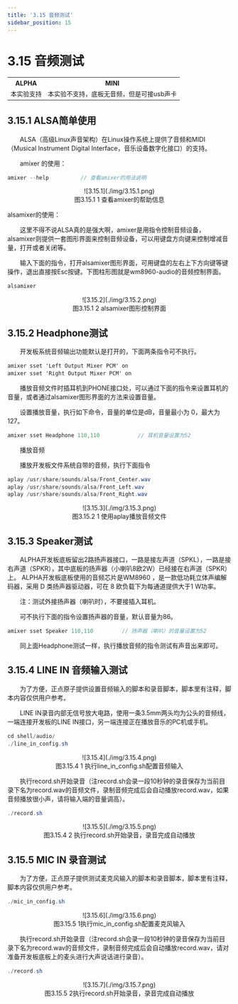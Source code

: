 ```yaml
---
title: '3.15 音频测试'
sidebar_position: 15
---
```


# 3.15 音频测试

<div class="center-table-div">
<table class="center-table">
  <tr>
    <th>ALPHA</th>
    <th>MINI</th>
  </tr>
  <tr>
    <td>本实验支持</td>
    <td>本实验不支持，底板无音频，但是可接usb声卡</td>
  </tr>
</table>
</div>

## 3.15.1 ALSA简单使用

&emsp;&emsp;ALSA（高级Linux声音架构）在Linux操作系统上提供了音频和MIDI（Musical Instrument Digital Interface，音乐设备数字化接口）的支持。

&emsp;&emsp;amixer 的使用：

```c#
amixer --help          // 查看amixer的用法说明
```

<center>
![3.15.1](./img/3.15.1.png)<br />
图3.15.1 1 查看amixer的帮助信息
</center>

alsamixer的使用：

&emsp;&emsp;这里不得不说ALSA真的是强大啊，amixer是用指令控制音频设备，alsamixer则提供一套图形界面来控制音频设备，可以用键盘方向键来控制增减音量，打开或者关闭等。

&emsp;&emsp;输入下面的指令，打开alsamixer图形界面，可用键盘的左右上下方向键等键操作，退出直接按Esc按键。下图柱形图就是wm8960-audio的音频控制界面。
```c#
alsamixer
```

<center>
![3.15.2](./img/3.15.2.png)<br />
图3.15.1 2 alsamixer图形控制界面
</center>

## 3.15.2 Headphone测试

&emsp;&emsp;开发板系统音频输出功能默认是打开的，下面两条指令可不执行。

```c#
amixer sset 'Left Output Mixer PCM' on
amixer sset 'Right Output Mixer PCM' on
```

&emsp;&emsp;播放音频文件时插耳机到PHONE接口处，可以通过下面的指令来设置耳机的音量，或者通过alsamixer图形界面的方法来设置音量。

&emsp;&emsp;设置播放音量，执行如下命令，音量的单位是dB，音量最小为 0，最大为127。

```c#
amixer sset Headphone 110,110            // 耳机音量设置为52
```

&emsp;&emsp;播放音频

&emsp;&emsp;播放开发板文件系统自带的音频，执行下面指令

```c#
aplay /usr/share/sounds/alsa/Front_Center.wav
aplay /usr/share/sounds/alsa/Front_Left.wav
aplay /usr/share/sounds/alsa/Front_Right.wav
```

<center>
![3.15.3](./img/3.15.3.png)<br />
图3.15.2 1 使用aplay播放音频文件
</center>

## 3.15.3 Speaker测试

&emsp;&emsp;ALPHA开发板底板留出2路扬声器接口，一路是接左声道（SPKL），一路是接右声道（SPKR），其中底板的扬声器（小喇叭8欧2W）已经接在右声道（SPKR）上。
ALPHA开发板底板使用的音频芯片是WM8960 ，是一款低功耗立体声编解码器，采用 D 类扬声器驱动器，可在 8 欧负载下为每通道提供大于1 W功率。

&emsp;&emsp;注：测试外接扬声器（喇叭时），不要接插入耳机。

&emsp;&emsp;可不执行下面的指令设置扬声器的音量，默认音量为86。

```c#
amixer sset Speaker 110,110         // 扬声器（喇叭）的音量设置为52
```

&emsp;&emsp;同上面Headphone测试一样，执行播放音频的指令测试有声音出来即可。

## 3.15.4 LINE IN 音频输入测试

&emsp;&emsp;为了方便，正点原子提供设置音频输入的脚本和录音脚本，脚本里有注释，脚本内容仅供用户参考。

&emsp;&emsp;LINE IN录音内部无信号放大电路，使用一条3.5mm两头均为公头的音频线，一端连接开发板的LINE IN接口，另一端连接正在播放音乐的PC机或手机。

```c#
cd shell/audio/
./line_in_config.sh
```

<center>
![3.15.4](./img/3.15.4.png)<br />
图3.15.4 1 执行line_in_config.sh配置音频输入
</center>

&emsp;&emsp;执行record.sh开始录音（注record.sh会录一段10秒钟的录音保存为当前目录下名为record.wav的音频文件，录制音频完成后会自动播放record.wav，如果音频播放很小声，请将输入端的音量调高）。

```c#
./record.sh
```

<center>
![3.15.5](./img/3.15.5.png)<br />
图3.15.4 2 执行record.sh开始录音，录音完成自动播放
</center>

## 3.15.5 MIC IN 录音测试

&emsp;&emsp;为了方便，正点原子提供测试麦克风输入的脚本和录音脚本，脚本里有注释，脚本内容仅供用户参考。

```c#
./mic_in_config.sh
```

<center>
![3.15.6](./img/3.15.6.png)<br />
图3.15.5 1执行mic_in_config.sh配置麦克风输入
</center>

&emsp;&emsp;执行record.sh开始录音（注record.sh会录一段10秒钟的录音保存为当前目录下名为record.wav的音频文件，录制音频完成后会自动播放record.wav，请对准备开发板底板上的麦头进行大声说话进行录音）。

```c#
./record.sh
```

<center>
![3.15.7](./img/3.15.7.png)<br />
图3.15.5 2执行record.sh开始录音，录音完成自动播放
</center>


